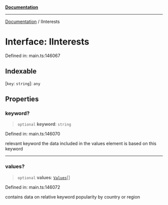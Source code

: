 [**Documentation**](../README.md)

***

[Documentation](../README.md) / IInterests

# Interface: IInterests

Defined in: main.ts:146067

## Indexable

\[`key`: `string`\]: `any`

## Properties

### keyword?

> `optional` **keyword**: `string`

Defined in: main.ts:146070

relevant keyword
the data included in the values element is based on this keyword

***

### values?

> `optional` **values**: [`Values`](../classes/Values.md)[]

Defined in: main.ts:146072

contains data on relative keyword popularity by country or region
